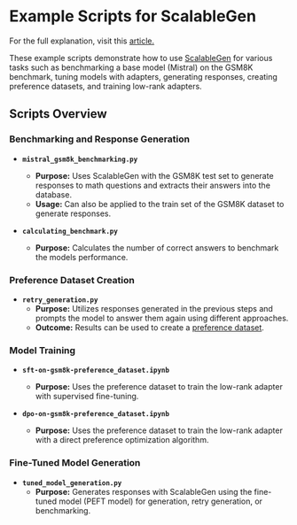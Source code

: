# Example Scripts for ScalableGen

For the full explanation, visit this [article.]([link_to_article](https://medium.com/@moh.murr/self-improving-llms-enhancing-arithmetic-skills-through-self-play-and-reinforcement-learning-080e9f47bd79))

These example scripts demonstrate how to use [ScalableGen](https://github.com/August-murr/ScalableGen) for various tasks such as benchmarking a base model (Mistral) on the GSM8K benchmark, tuning models with adapters, generating responses, creating preference datasets, and training low-rank adapters.

## Scripts Overview

### Benchmarking and Response Generation

- **`mistral_gsm8k_benchmarking.py`**
  - **Purpose:** Uses ScalableGen with the GSM8K test set to generate responses to math questions and extracts their answers into the database.
  - **Usage:** Can also be applied to the train set of the GSM8K dataset to generate responses.

- **`calculating_benchmark.py`**
  - **Purpose:** Calculates the number of correct answers to benchmark the models performance.

### Preference Dataset Creation

- **`retry_generation.py`**
  - **Purpose:** Utilizes responses generated in the previous steps and prompts the model to answer them again using different approaches.
  - **Outcome:** Results can be used to create a [preference dataset](https://huggingface.co/datasets/August4293/gsm8k_preference_dataset_it_1).

### Model Training

- **`sft-on-gsm8k-preference_dataset.ipynb`**
  - **Purpose:** Uses the preference dataset to train the low-rank adapter with supervised fine-tuning.

- **`dpo-on-gsm8k-preference_dataset.ipynb`**
  - **Purpose:** Uses the preference dataset to train the low-rank adapter with a direct preference optimization algorithm.

### Fine-Tuned Model Generation

- **`tuned_model_generation.py`**
  - **Purpose:** Generates responses with ScalableGen using the fine-tuned model (PEFT model) for generation, retry generation, or benchmarking.

